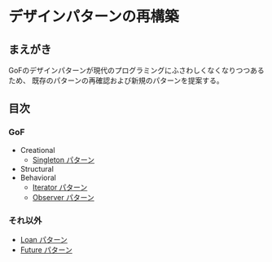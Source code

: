 デザインパターンの再構築
=============================

まえがき
--------

GoFのデザインパターンが現代のプログラミングにふさわしくなくなりつつあるため、
既存のパターンの再確認および新規のパターンを提案する。


目次
------

### GoF

- Creational
    - [Singleton パターン](./singleton.md)
- Structural
- Behavioral
    - [Iterator パターン](./iterator.md) 
    - [Observer パターン](./observer.md)

### それ以外

- [Loan パターン](./loan.md)
- [Future パターン](./future.md)



